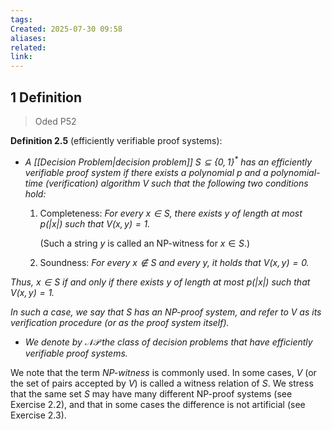 ```yaml
---
tags: 
Created: 2025-07-30 09:58
aliases: 
related: 
link:
---
```

## 1 Definition

> Oded P52

**Definition 2.5** (efficiently verifiable proof systems):

- *A [[Decision Problem|decision problem]] $S \subseteq \{0, 1\}^*$ has an efficiently verifiable proof system if there exists a polynomial $p$ and a polynomial-time (verification) algorithm $V$ such that the following two conditions hold:*
  1. Completeness: *For every $x \in S$, there exists $y$ of length at most $p(|x|)$ such that $V(x, y) = 1$.*
     
     (Such a string $y$ is called an NP-witness for $x \in S$.)
  2. Soundness: *For every $x \notin S$ and every $y$, it holds that $V(x, y) = 0$.*

*Thus, $x \in S$ if and only if there exists $y$ of length at most $p(|x|)$ such that $V(x, y) = 1$.*

*In such a case, we say that $S$ has an NP-proof system, and refer to $V$ as its verification procedure (or as the proof system itself).*

- *We denote by $\mathcal{NP}$ the class of decision problems that have efficiently verifiable proof systems.*

We note that the term *NP-witness* is commonly used. In some cases, $V$ (or the set of pairs accepted by $V$) is called a witness relation of $S$. We stress that the same set $S$ may have many different NP-proof systems (see Exercise 2.2), and that in some cases the difference is not artificial (see Exercise 2.3).